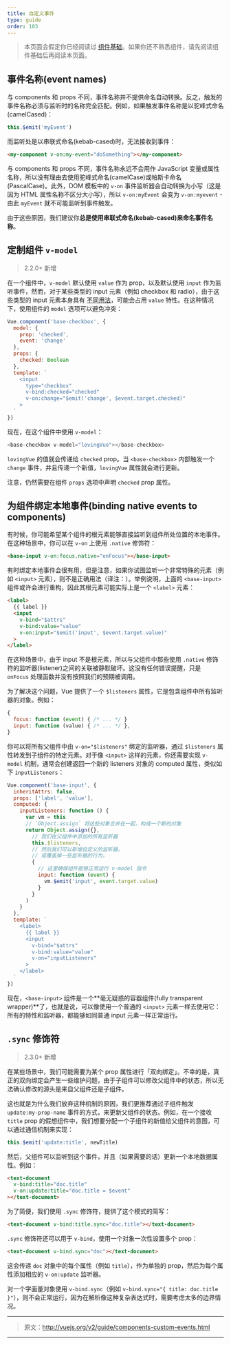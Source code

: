 ```yaml
---
title: 自定义事件
type: guide
order: 103
---
```


> 本页面会假定你已经阅读过 [组件基础](components.html)。如果你还不熟悉组件，请先阅读组件基础后再阅读本页面。

## 事件名称(event names)

与 components 和 props 不同，事件名称并不提供命名自动转换。反之，触发的事件名称必须与监听时的名称完全匹配。例如，如果触发事件名称是以驼峰式命名(camelCased)：

```js
this.$emit('myEvent')
```

而监听处是以串联式命名(kebab-cased)时，无法接收到事件：

```html
<my-component v-on:my-event="doSomething"></my-component>
```

与 components 和 props 不同，事件名称永远不会用作 JavaScript 变量或属性名称，所以没有理由去使用驼峰式命名(camelCase)或帕斯卡命名(PascalCase)。此外，DOM 模板中的 `v-on` 事件监听器会自动转换为小写（这是因为 HTML 属性名称不区分大小写），所以 `v-on:myEvent` 会变为 `v-on:myevent` - 由此 `myEvent` 就不可能监听到事件触发。

由于这些原因，我们建议你**总是使用串联式命名(kebab-cased)来命名事件名称**。

## 定制组件 `v-model`

> 2.2.0+ 新增

在一个组件中，`v-model` 默认使用 `value` 作为 prop，以及默认使用 `input` 作为监听事件，然而，对于某些类型的 input 元素（例如 checkbox 和 radio），由于这些类型的 input 元素本身具有 [不同用法](https://developer.mozilla.org/en-US/docs/Web/HTML/Element/input/checkbox#Value)，可能会占用 `value` 特性。在这种情况下，使用组件的 `model` 选项可以避免冲突：

```js
Vue.component('base-checkbox', {
  model: {
    prop: 'checked',
    event: 'change'
  },
  props: {
    checked: Boolean
  },
  template: `
    <input
      type="checkbox"
      v-bind:checked="checked"
      v-on:change="$emit('change', $event.target.checked)"
    >
  `
})
```

现在，在这个组件中使用 `v-model`：

```js
<base-checkbox v-model="lovingVue"></base-checkbox>
```

`lovingVue` 的值就会传递给 `checked` prop。当 `<base-checkbox>` 内部触发一个 `change` 事件，并且传递一个新值，`lovingVue` 属性就会进行更新。

<p class="tip">注意，仍然需要在组件 <code>props</code> 选项中声明 <code>checked</code> prop 属性。</p>

## 为组件绑定本地事件(binding native events to components)

有时候，你可能希望某个组件的根元素能够直接监听到组件所处位置的本地事件。在这种场景中，你可以在 `v-on` 上使用 `.native` 修饰符：

```html
<base-input v-on:focus.native="onFocus"></base-input>
```

有时绑定本地事件会很有用，但是注意，如果你试图监听一个非常特殊的元素（例如 `<input>` 元素），则不是正确用法（译注：）。举例说明，上面的 `<base-input>` 组件或许会进行重构，因此其根元素可能实际上是一个 `<label>` 元素：

```html
<label>
  {{ label }}
  <input
    v-bind="$attrs"
    v-bind:value="value"
    v-on:input="$emit('input', $event.target.value)"
  >
</label>
```

在这种场景中，由于 input 不是根元素，所以与父组件中那些使用 `.native` 修饰符的监听器(listener)之间的关联被静默破坏。这没有任何错误提醒，只是 `onFocus` 处理函数并没有按照我们的预期被调用。

为了解决这个问题，Vue 提供了一个 `$listeners` 属性，它是包含组件中所有监听器的对象。例如：

```js
{
  focus: function (event) { /* ... */ }
  input: function (value) { /* ... */ },
}
```

你可以将所有父组件中由 `v-on="$listeners"` 绑定的监听器，通过 `$listeners` 属性转发到子组件的特定元素。对于像 `<input>` 这样的元素，你还需要实现 `v-model` 机制，通常会创建返回一个新的 listeners 对象的 computed 属性，类似如下 `inputListeners`：

```js
Vue.component('base-input', {
  inheritAttrs: false,
  props: ['label', 'value'],
  computed: {
    inputListeners: function () {
      var vm = this
      // `Object.assign` 将这些对象合并在一起，构成一个新的对象
      return Object.assign({},
        // 我们在父组件中添加的所有监听器
        this.$listeners,
        // 然后我们可以新增自定义的监听器，
        // 或覆盖掉一些监听器的行为。
        {
          // 这里确保组件能够正常运行 v-model 指令
          input: function (event) {
            vm.$emit('input', event.target.value)
          }
        }
      )
    }
  },
  template: `
    <label>
      {{ label }}
      <input
        v-bind="$attrs"
        v-bind:value="value"
        v-on="inputListeners"
      >
    </label>
  `
})
```

现在，`<base-input>` 组件是一个**毫无疑惑的容器组件(fully transparent wrapper)**了，也就是说，可以像使用一个普通的 `<input>` 元素一样去使用它：所有的特性和监听器，都能够如同普通 input 元素一样正常运行。

## `.sync` 修饰符

> 2.3.0+ 新增

在某些场景中，我们可能需要为某个 prop 属性进行「双向绑定」。不幸的是，真正的双向绑定会产生一些维护问题，由于子组件可以修改父组件中的状态，所以无法确认修改的源头是来自父组件还是子组件。

这也就是为什么我们放弃这种机制的原因，我们更推荐通过子组件触发 `update:my-prop-name` 事件的方式，来更新父组件的状态。例如，在一个接收 `title` prop 的假想组件中，我们想要分配一个子组件的新值给父组件的意图，可以通过通信机制来实现：

```js
this.$emit('update:title', newTitle)
```

然后，父组件可以监听到这个事件，并且（如果需要的话）更新一个本地数据属性。例如：

```html
<text-document
  v-bind:title="doc.title"
  v-on:update:title="doc.title = $event"
></text-document>
```

为了简便，我们使用 `.sync` 修饰符，提供了这个模式的简写：

```html
<text-document v-bind:title.sync="doc.title"></text-document>
```

`.sync` 修饰符还可以用于 `v-bind`，使用一个对象一次性设置多个 prop：

```html
<text-document v-bind.sync="doc"></text-document>
```

这会传递 `doc` 对象中的每个属性（例如 `title`），作为单独的 prop，然后为每个属性添加相应的 `v-on:update` 监听器。

<p class="tip">对一个字面量对象使用 <code>v-bind.sync</code>（例如 <code>v-bind.sync="{ title: doc.title }"</code>），则不会正常运行，因为在解析像这种复杂表达式时，需要考虑太多的边界情况。</p>

***

> 原文：http://vuejs.org/v2/guide/components-custom-events.html

***
